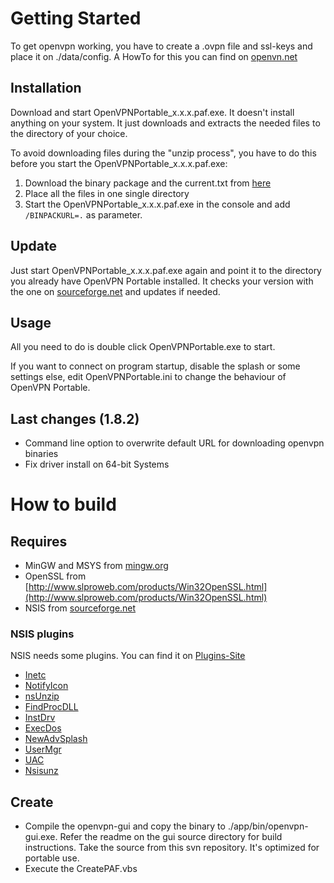 ﻿
# Getting Started
To get openvpn working, you have to create a .ovpn file and ssl-keys and place it on ./data/config. A HowTo for this you can find on [openvn.net](http://openvpn.net/howto.html)

## Installation
Download and start OpenVPNPortable_x.x.x.paf.exe. It doesn't install anything on your system. It just downloads and extracts the needed files to the directory of your choice.

To avoid downloading files during the "unzip process", you have to do this before you start the OpenVPNPortable_x.x.x.paf.exe:

1. Download the binary package and the current.txt from [here](http://sourceforge.net/projects/ovpnp/files/binpack/)
2. Place all the files in one single directory
3. Start the OpenVPNPortable_x.x.x.paf.exe in the console and add `/BINPACKURL=.` as parameter.
 
 
## Update
Just start OpenVPNPortable_x.x.x.paf.exe again and point it to the directory you already have OpenVPN Portable installed. It checks your version with the one on [sourceforge.net](http://sourceforge.net/projects/ovpnp/files/binpack/) and updates if needed.

## Usage
All you need to do is double click OpenVPNPortable.exe to start.

If you want to connect on program startup, disable the splash or some settings else, edit OpenVPNPortable.ini to change the behaviour of OpenVPN Portable.

## Last changes (1.8.2)
* Command line option to overwrite default URL for downloading openvpn binaries
* Fix driver install on 64-bit Systems
 
 
# How to build
## Requires
* MinGW and MSYS from [mingw.org](http://www.mingw.org/)
* OpenSSL from [http://www.slproweb.com/products/Win32OpenSSL.html](http://www.slproweb.com/products/Win32OpenSSL.html)
* NSIS from [sourceforge.net](http://nsis.sourceforge.net/)
 
 
### NSIS plugins
NSIS needs some plugins. You can find it on [Plugins-Site](http://nsis.sourceforge.net/Category:Plugins)

* [Inetc](http://nsis.sourceforge.net/Inetc_plug-in)
* [NotifyIcon](http://nsis.sourceforge.net/NotifyIcon_plug-in)
* [nsUnzip](http://nsis.sourceforge.net/NsUnzip_plugin)
* [FindProcDLL](http://nsis.sourceforge.net/FindProcDLL_plug-in)
* [InstDrv](http://nsis.sourceforge.net/InstDrv_plug-in)
* [ExecDos](http://nsis.sourceforge.net/ExecDos_plug-in)
* [NewAdvSplash](http://nsis.sourceforge.net/NewAdvSplash_plug-in)
* [UserMgr](http://nsis.sourceforge.net/UserMgr_plug-in)
* [UAC](http://nsis.sourceforge.net/UAC_plug-in)
* [Nsisunz](http://nsis.sourceforge.net/Nsisunz_plug-in)
 
 
## Create
* Compile the openvpn-gui and copy the binary to ./app/bin/openvpn-gui.exe. 
	Refer the readme on the gui source directory for build instructions.
	Take the source from this svn repository. It's optimized for portable use.
* Execute the CreatePAF.vbs
